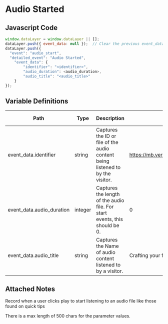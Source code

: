 # Audio Started

### 

## Javascript Code
```js
window.dataLayer = window.dataLayer || [];
dataLayer.push({ event_data: null });  // Clear the previous event_data object.
dataLayer.push({
  "event": "audio_start",
  "detailed_event": "Audio Started",
    "event_data": {
        "identifier": "<identifier>",
        "audio_duration": <audio_duration>,
        "audio_title": "<audio_title>"
    }
});
```

## Variable Definitions

|Path|Type|Description|Example|Pattern|Min Length|Max Length|Minimum|Maximum|Multiple Of|
| --- | --- | --- | --- | --- | --- | --- | --- | --- | --- |
|event_data.identifier|string|Captures the ID or file of the audio content being listened to by the visitor.|https://mb.verizonwireless.com/content/dam/vsbdr/videos/Craftingyourfoundersstory.mp4|||||||
|event_data.audio_duration|integer|Captures the length of the audio file. For start events, this should be 0.|0||||0|||
|event_data.audio_title|string|Captures the Name of audio content listened to by a visitor.|Crafting your founder's story, How to build confidence as an entrepreneur |||||||

## Attached Notes

<p>Record when a user clicks play to start listening to an audio file like those found on quick tips</p>
<p>There is a max length of 500 chars for the parameter values.</p>
